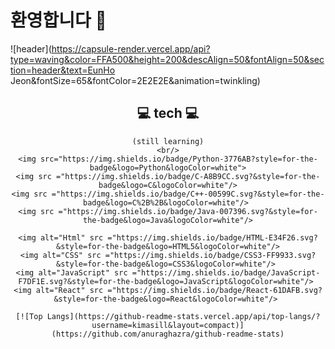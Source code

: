 ### <h1>환영합니다 👋</h1>

<!--
**rope1822/rope1822** is a ✨ _special_ ✨ repository because its `README.md` (this file) appears on your GitHub profile.

Here are some ideas to get you started:

- 🔭 I’m currently working on ...
- 🌱 I’m currently learning ...
- 👯 I’m looking to collaborate on ...
- 🤔 I’m looking for help with ...
- 💬 Ask me about ...
- 📫 How to reach me: ...
- 😄 Pronouns: ...
- ⚡ Fun fact: ...
-->
![header](https://capsule-render.vercel.app/api?type=waving&color=FFA500&height=200&descAlign=50&fontAlign=50&section=header&text=EunHo Jeon&fontSize=65&fontColor=2E2E2E&animation=twinkling) 

<div align="center">

##  💻 tech 💻

    (still learning)
    <br/>
    <img src="https://img.shields.io/badge/Python-3776AB?style=for-the-badge&logo=Python&logoColor=white">
    <img src ="https://img.shields.io/badge/C-A8B9CC.svg?&style=for-the-badge&logo=C&logoColor=white"/>
    <img src ="https://img.shields.io/badge/C++-00599C.svg?&style=for-the-badge&logo=C%2B%2B&logoColor=white"/> 
    <img src ="https://img.shields.io/badge/Java-007396.svg?&style=for-the-badge&logo=Java&logoColor=white"/>
 
    <img alt="Html" src ="https://img.shields.io/badge/HTML-E34F26.svg?&style=for-the-badge&logo=HTML5&logoColor=white"/>
    <img alt="CSS" src ="https://img.shields.io/badge/CSS3-FF9933.svg?&style=for-the-badge&logo=CSS3&logoColor=white"/> 
    <img alt="JavaScript" src ="https://img.shields.io/badge/JavaScript-F7DF1E.svg?&style=for-the-badge&logo=JavaScript&logoColor=white"/> 
    <img alt="React" src ="https://img.shields.io/badge/React-61DAFB.svg?&style=for-the-badge&logo=React&logoColor=white"/> 
   
    [![Top Langs](https://github-readme-stats.vercel.app/api/top-langs/?username=kimasill&layout=compact)](https://github.com/anuraghazra/github-readme-stats)

